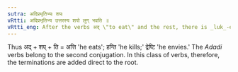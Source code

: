 ```yaml
---
sutra: अदिप्रभृतिभ्यः शपः
vRtti: अदिप्रभृतिभ्य उत्तरस्य शपो लुग् भवति ॥
vRtti_eng: After the verbs अद् \"to eat\" and the rest, there is _luk_-elision of the _Vikarana_ शप् (III. 1. 68).
---
```

Thus अद् + शप् + ति = अत्ति 'he eats'; हन्ति 'he kills;' द्वेष्टि 'he envies.' The _Adadi_ verbs belong to the second conjugation. In this class of verbs, therefore, the terminations are added direct to the root.

